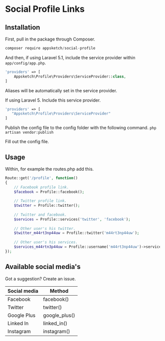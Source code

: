 # Social Profile Links

## Installation

First, pull in the package through Composer.

```js
composer require appsketch/social-profile
```

And then, if using Laravel 5.1, include the service provider within `app/config/app.php`.

```php
'providers' => [
    Appsketch\Profile\Providers\ServiceProvider::class,
]
```

Aliases will be automatically set in the service provider.

If using Laravel 5. Include this service provider.

```php
'providers' => [
   "Appsketch\Profile\Providers\ServiceProvider"
]
```

Publish the config file to the config folder with the following command.
`php artisan vendor:publish`

Fill out the config file.

## Usage

Within, for example the routes.php add this.

```php
Route::get('/profile', function()
{
    // Facebook profile link.
    $facebook = Profile::facebook();
    
    // Twitter profile link.
    $twitter = Profile::twitter();
    
    // Twitter and facebook.
    $services = Profile::services('twitter', 'facebook');
    
    // Other user's his twitter.
    $twitter_m44rt3np44uw = Profile::twitter('m44rt3np44uw');
    
    // Other user's his services.
    $services_m44rtn3p44uw = Profile::username('m44rt3np44uw')->services('twitter', 'facebook');
});
```

## Available social media's

Got a suggestion? Create an issue. 

| Social media | Method        |
| ------------ |---------------|
| Facebook     | facebook()    |
| Twitter      | twitter()     |
| Google Plus  | google_plus() |
| Linked In    | linked_in()   |
| Instagram    | instagram()   |
